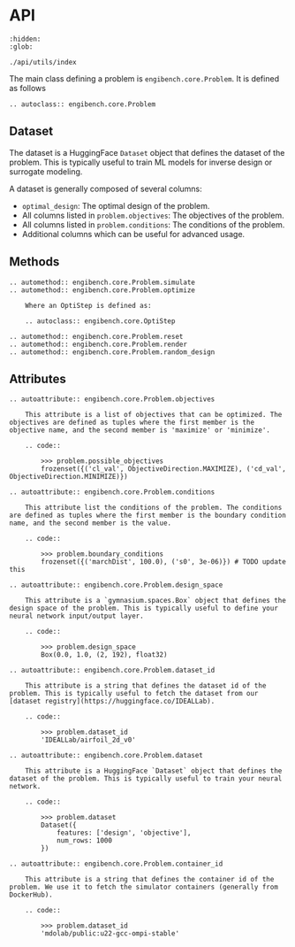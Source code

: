 # API

```{toctree}
:hidden:
:glob:

./api/utils/index
```

The main class defining a problem is `engibench.core.Problem`. It is defined as follows
```{eval-rst}
.. autoclass:: engibench.core.Problem
```


 ## Dataset
The dataset is a HuggingFace `Dataset` object that defines the dataset of the problem. This is typically useful to train ML models for inverse design or surrogate modeling.

A dataset is generally composed of several columns:
- `optimal_design`: The optimal design of the problem.
- All columns listed in `problem.objectives`: The objectives of the problem.
- All columns listed in `problem.conditions`: The conditions of the problem.
- Additional columns which can be useful for advanced usage.

## Methods
```{eval-rst}
.. automethod:: engibench.core.Problem.simulate
.. automethod:: engibench.core.Problem.optimize

    Where an OptiStep is defined as:

    .. autoclass:: engibench.core.OptiStep

.. automethod:: engibench.core.Problem.reset
.. automethod:: engibench.core.Problem.render
.. automethod:: engibench.core.Problem.random_design
```

## Attributes
```{eval-rst}
.. autoattribute:: engibench.core.Problem.objectives

    This attribute is a list of objectives that can be optimized. The objectives are defined as tuples where the first member is the objective name, and the second member is 'maximize' or 'minimize'.

    .. code::

        >>> problem.possible_objectives
        frozenset({('cl_val', ObjectiveDirection.MAXIMIZE), ('cd_val', ObjectiveDirection.MINIMIZE)})

.. autoattribute:: engibench.core.Problem.conditions

    This attribute list the conditions of the problem. The conditions are defined as tuples where the first member is the boundary condition name, and the second member is the value.

    .. code::

        >>> problem.boundary_conditions
        frozenset({('marchDist', 100.0), ('s0', 3e-06)}) # TODO update this

.. autoattribute:: engibench.core.Problem.design_space

    This attribute is a `gymnasium.spaces.Box` object that defines the design space of the problem. This is typically useful to define your neural network input/output layer.

    .. code::

        >>> problem.design_space
        Box(0.0, 1.0, (2, 192), float32)

.. autoattribute:: engibench.core.Problem.dataset_id

    This attribute is a string that defines the dataset id of the problem. This is typically useful to fetch the dataset from our [dataset registry](https://huggingface.co/IDEALLab).

    .. code::

        >>> problem.dataset_id
        'IDEALLab/airfoil_2d_v0'

.. autoattribute:: engibench.core.Problem.dataset

    This attribute is a HuggingFace `Dataset` object that defines the dataset of the problem. This is typically useful to train your neural network.

    .. code::

        >>> problem.dataset
        Dataset({
            features: ['design', 'objective'],
            num_rows: 1000
        })

.. autoattribute:: engibench.core.Problem.container_id

    This attribute is a string that defines the container id of the problem. We use it to fetch the simulator containers (generally from DockerHub).

    .. code::

        >>> problem.dataset_id
        'mdolab/public:u22-gcc-ompi-stable'
```
